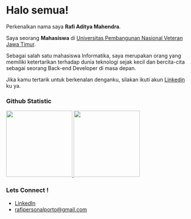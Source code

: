# Halo semua! 

Perkenalkan nama saya **Rafi Aditya Mahendra**.

Saya seorang **Mahasiswa** di [Universitas Pembangunan Nasional Veteran Jawa Timur](https://www.upnjatim.ac.id/).

Sebagai salah satu mahasiswa Informatika, saya merupakan orang yang memiliki ketertarikan terhadap dunia teknologi sejak kecil dan bercita-cita sebagai seorang Back-end Developer di masa depan.

Jika kamu tertarik untuk berkenalan denganku, silakan ikuti akun [Linkedin](https://www.linkedin.com/in/raadittt/) ku ya.

### Github Statistic
<p align="left">
<a href="https://github.com/raadittt">
  <img height="180em" src="https://github-readme-stats-eight-theta.vercel.app/api?username=raadittt&show_icons=true&theme=algolia&include_all_commits=true&count_private=true"/>
  <img height="180em" src="https://github-readme-stats-eight-theta.vercel.app/api/top-langs/?username=raadittt&layout=compact&langs_count=8&theme=algolia"/>
</a>
</p>

### Lets Connect !
- <a href="https://linkedin.com/in/raadittt/">LinkedIn</a>
- rafipersonalporto@gmail.com
